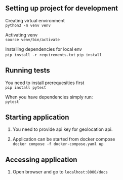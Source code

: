 ## Setting up project for development


Creating virtual environment <br />
`python3 -m venv venv`

Activating venv <br />
`source venv/bin/activate`

Installing dependencies for local env <br />
`pip install -r requirements.txt`
`pip install `

## Running tests

You need to install prerequesities first<br />
`pip install pytest`

When you have dependencies simply run:<br />
`pytest`

## Starting application

1. You need to provide api key for geolocation api.

1. Application can be started from docker compose<br />
`docker compose -f docker-compose.yaml up`


## Accessing application

1. Open browser and go to `localhost:8000/docs`